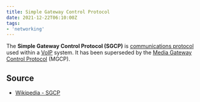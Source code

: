 ```yaml
---
title: Simple Gateway Control Protocol
date: 2021-12-22T06:10:00Z
tags:
- 'networking'
---
```


The **Simple Gateway Control Protocol (SGCP)** is [communications protocol](20210625060856-communication-protocol.md)
used within a [VoIP](20201021125745-voip.md) system. It has been
superseded by the [Media Gateway Control Protocol](20210626104016-media-gateway-control-protocol.md) (MGCP).

## Source

* [Wikipedia - SGCP](https://en.wikipedia.org/wiki/Simple_Gateway_Control_Protocol)
